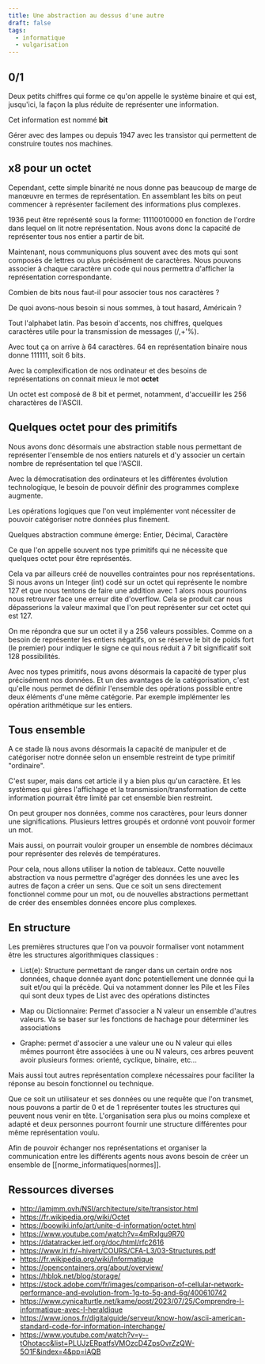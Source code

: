 ```yaml
---
title: Une abstraction au dessus d'une autre
draft: false
tags:
  - informatique
  - vulgarisation
---
```


## 0/1

Deux petits chiffres qui forme ce qu'on appelle le système binaire et qui est, jusqu'ici, la façon la plus réduite de représenter une information.

Cet information est nommé **bit**

Gérer avec des lampes ou depuis 1947 avec les transistor qui permettent de construire toutes nos machines.

## x8 pour un octet

Cependant, cette simple binarité ne nous donne pas beaucoup de marge de manœuvre en termes de représentation. En assemblant les bits on peut commencer à représenter facilement des informations plus complexes.

1936 peut être représenté sous la forme: 11110010000 en fonction de l'ordre dans lequel on lit notre représentation. Nous avons donc la capacité de représenter tous nos entier a partir de bit.

Maintenant, nous communiquons plus souvent avec des mots qui sont composés de lettres ou plus précisément de caractères. Nous pouvons associer à chaque caractère un code qui nous permettra d'afficher la représentation correspondante.

Combien de bits nous faut-il pour associer tous nos caractères ?

De quoi avons-nous besoin si nous sommes, à tout hasard, Américain ?

Tout l'alphabet latin. Pas besoin d'accents, nos chiffres, quelques caractères utile pour la transmission de messages (/,+'%).

Avec tout ça on arrive à 64 caractères. 64 en représentation binaire nous donne 111111, soit 6 bits.

Avec la complexification de nos ordinateur et des besoins de représentations on connait mieux le mot **octet**

Un octet est composé de 8 bit et permet, notamment, d'accueillir les 256 charactères de l'ASCII.

## Quelques octet pour des primitifs

Nous avons donc désormais une abstraction stable nous permettant de représenter l'ensemble de nos entiers naturels et d'y associer un certain nombre de représentation tel que l'ASCII.

Avec la démocratisation des ordinateurs et les différentes évolution technologique, le besoin de pouvoir définir des programmes complexe augmente.

Les opérations logiques que l'on veut implémenter vont nécessiter de pouvoir catégoriser notre données plus finement.

Quelques abstraction commune émerge: Entier, Décimal, Caractère

Ce que l'on appelle souvent nos type primitifs qui ne nécessite que quelques octet pour être représentés.

Cela va par ailleurs créé de nouvelles contraintes pour nos représentations. Si nous avons un Integer (int) codé sur un octet qui représente le nombre 127 et que nous tentons de faire une addition avec 1 alors nous pourrions nous retrouver face une erreur dite d'overflow. Cela se produit car nous dépasserions la valeur maximal que l'on peut représenter sur cet octet qui est 127.

On me répondra que sur un octet il y a 256 valeurs possibles. Comme on a besoin de représenter les entiers négatifs, on se réserve le bit de poids fort (le premier) pour indiquer le signe ce qui nous réduit à 7 bit significatif soit 128 possibilités.

Avec nos types primitifs, nous avons désormais la capacité de typer plus précisément nos données. Et un des avantages de la catégorisation, c'est qu'elle nous permet de définir l'ensemble des opérations possible entre deux éléments d'une même catégorie. Par exemple implémenter les opération arithmétique sur les entiers.

## Tous ensemble

A ce stade là nous avons désormais la capacité de manipuler et de catégoriser notre donnée selon un ensemble restreint de type primitif "ordinaire".

C'est super, mais dans cet article il y a bien plus qu'un caractère. Et les systèmes qui gères l'affichage et la transmission/transformation de cette information pourrait être limité par cet ensemble bien restreint.

On peut grouper nos données, comme nos caractères, pour leurs donner une significations.
Plusieurs lettres groupés et ordonné vont pouvoir former un mot.

Mais aussi, on pourrait vouloir grouper un ensemble de nombres décimaux pour représenter des relevés de températures.

Pour cela, nous allons utiliser la notion de tableaux. Cette nouvelle abstraction va nous permettre d'agréger des données les une avec les autres de façon a créer un sens. Que ce soit un sens directement fonctionnel comme pour un mot, ou de nouvelles abstractions permettant de créer des ensembles données encore plus complexes.

## En structure

Les premières structures que l'on va pouvoir formaliser vont notamment être les structures algorithmiques classiques :

- List(e): Structure permettant de ranger dans un certain ordre nos données, chaque donnée ayant donc potentiellement une donnée qui la suit et/ou qui la précède. Qui va notamment donner les Pile et les Files qui sont deux types de List avec des opérations distinctes

- Map ou Dictionnaire: Permet d'associer a N valeur un ensemble d'autres valeurs. Va se baser sur les fonctions de hachage pour déterminer les associations

- Graphe: permet d'associer a une valeur une ou N valeur qui elles mêmes pourront être associées à une ou N valeurs, ces arbres peuvent avoir plusieurs formes: orienté, cyclique, binaire, etc...

Mais aussi tout autres représentation complexe nécessaires pour faciliter la réponse au besoin fonctionnel ou technique.

Que ce soit un utilisateur et ses données ou une requête que l'on transmet, nous pouvons a partir de 0 et de 1 représenter toutes les structures qui peuvent nous venir en tête. L'organisation sera plus ou moins complexe et adapté et deux personnes pourront fournir une structure différentes pour même représentation voulu.

Afin de pouvoir échanger nos représentations et organiser la communication entre les différents agents nous avons besoin de créer un ensemble de [[norme_informatiques|normes]].

## Ressources diverses

- http://iamjmm.ovh/NSI/architecture/site/transistor.html
- https://fr.wikipedia.org/wiki/Octet
- https://boowiki.info/art/unite-d-information/octet.html
- https://www.youtube.com/watch?v=4mRxIgu9R70
- https://datatracker.ietf.org/doc/html/rfc2616
- https://www.lri.fr/~hivert/COURS/CFA-L3/03-Structures.pdf
- https://fr.wikipedia.org/wiki/Informatique
- https://opencontainers.org/about/overview/
- https://hblok.net/blog/storage/
- https://stock.adobe.com/fr/images/comparison-of-cellular-network-performance-and-evolution-from-1g-to-5g-and-6g/400610742
- https://www.cynicalturtle.net/kame/post/2023/07/25/Comprendre-l-informatique-avec-l-heraldique
- https://www.ionos.fr/digitalguide/serveur/know-how/ascii-american-standard-code-for-information-interchange/
- https://www.youtube.com/watch?v=y--tOhotacc&list=PLUJzERpatfsVMOzcD4ZpsOvrZzQW-5O1F&index=4&pp=iAQB
